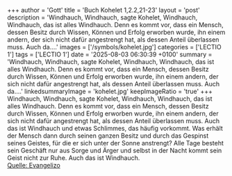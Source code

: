 +++
author = 'Gott'
title = 'Buch Kohelet 1,2.2,21-23'
layout = 'post'
description = 'Windhauch, Windhauch, sagte Kohelet, Windhauch, Windhauch, das ist alles Windhauch. Denn es kommt vor, dass ein Mensch, dessen Besitz durch Wissen, Können und Erfolg erworben wurde, ihn einem andern, der sich nicht dafür angestrengt hat, als dessen Anteil überlassen muss. Auch da....'
images = ['/symbols/kohelet.jpg']
categories = ['LECTIO 1']
tags = ['LECTIO 1']
date = '2025-08-03 06:30:39 +0100'
summary = 'Windhauch, Windhauch, sagte Kohelet, Windhauch, Windhauch, das ist alles Windhauch. Denn es kommt vor, dass ein Mensch, dessen Besitz durch Wissen, Können und Erfolg erworben wurde, ihn einem andern, der sich nicht dafür angestrengt hat, als dessen Anteil überlassen muss. Auch da....'
linkedsummaryImage = 'kohelet.jpg'
keepImageRatio = 'true'
+++
Windhauch, Windhauch, sagte Kohelet, Windhauch, Windhauch, das ist alles Windhauch.
Denn es kommt vor, dass ein Mensch, dessen Besitz durch Wissen, Können und Erfolg erworben wurde, ihn einem andern, der sich nicht dafür angestrengt hat, als dessen Anteil überlassen muss. Auch das ist Windhauch und etwas Schlimmes, das häufig vorkommt.<!--more-->
Was erhält der Mensch dann durch seinen ganzen Besitz und durch das Gespinst seines Geistes, für die er sich unter der Sonne anstrengt?
Alle Tage besteht sein Geschäft nur aus Sorge und Ärger und selbst in der Nacht kommt sein Geist nicht zur Ruhe. Auch das ist Windhauch.<br> [Quelle: Evangelizo](https://evangeliumtagfuertag.org/DE/gospel)